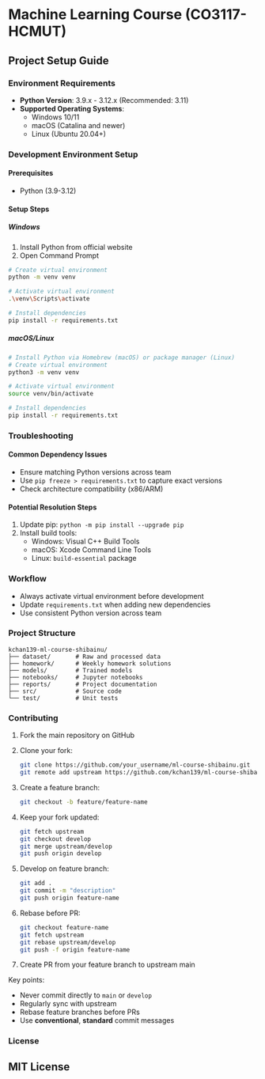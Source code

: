 # Machine Learning Course (CO3117-HCMUT)

## Project Setup Guide

### Environment Requirements
- **Python Version**: 3.9.x - 3.12.x (Recommended: 3.11)
- **Supported Operating Systems**: 
  - Windows 10/11
  - macOS (Catalina and newer)
  - Linux (Ubuntu 20.04+)

### Development Environment Setup

#### Prerequisites
- Python (3.9-3.12)

#### Setup Steps

##### Windows
1. Install Python from official website
2. Open Command Prompt
```bash
# Create virtual environment
python -m venv venv

# Activate virtual environment
.\venv\Scripts\activate

# Install dependencies
pip install -r requirements.txt
```

##### macOS/Linux
```bash
# Install Python via Homebrew (macOS) or package manager (Linux)
# Create virtual environment
python3 -m venv venv

# Activate virtual environment
source venv/bin/activate

# Install dependencies
pip install -r requirements.txt
```

### Troubleshooting

#### Common Dependency Issues
- Ensure matching Python versions across team
- Use `pip freeze > requirements.txt` to capture exact versions
- Check architecture compatibility (x86/ARM)

#### Potential Resolution Steps
1. Update pip: `python -m pip install --upgrade pip`
2. Install build tools:
   - Windows: Visual C++ Build Tools
   - macOS: Xcode Command Line Tools
   - Linux: `build-essential` package

### Workflow
- Always activate virtual environment before development
- Update `requirements.txt` when adding new dependencies
- Use consistent Python version across team

### Project Structure
```
kchan139-ml-course-shibainu/
├── dataset/       # Raw and processed data
├── homework/      # Weekly homework solutions
├── models/        # Trained models
├── notebooks/     # Jupyter notebooks
├── reports/       # Project documentation
├── src/           # Source code
└── test/          # Unit tests
```

### Contributing
1. Fork the main repository on GitHub
2. Clone your fork:
   ```bash
   git clone https://github.com/your_username/ml-course-shibainu.git
   git remote add upstream https://github.com/kchan139/ml-course-shibainu.git
   ```

3. Create a feature branch:
   ```bash
   git checkout -b feature/feature-name
   ```

4. Keep your fork updated:
   ```bash
   git fetch upstream
   git checkout develop
   git merge upstream/develop
   git push origin develop
   ```

5. Develop on feature branch:
   ```bash
   git add .
   git commit -m "description"
   git push origin feature-name
   ```

6. Rebase before PR:
   ```bash
   git checkout feature-name
   git fetch upstream
   git rebase upstream/develop
   git push -f origin feature-name
   ```

7. Create PR from your feature branch to upstream main

Key points:
- Never commit directly to `main` or `develop`
- Regularly sync with upstream
- Rebase feature branches before PRs
- Use **conventional**, **standard** commit messages


### License
MIT License
---